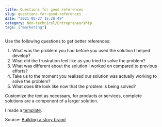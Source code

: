 ```yaml
---
title: Questions for good references
slug: questions-for-good-references
date: "2021-05-27 15:28:49"
category: Non-technical/Entrepreneurship
tags: ["marketing"]
---
```


Use the following questions to get better references:

1. What was the problem you had before you used the solution I helped develop?
2. What did the frustration feel like as you tried to solve the problem?
3. What was different about the solution I worked on compared to previous
   efforts?
4. Take us to the moment you realized our solution was actually working to solve
   the problem?
5. What does life look like now that the problem is being solved?

Customize the text as necessary, for products or services, complete solutions
are a component of a larger solution.

I made a [template](/documents/reference-questions.docx).

Source: [Building a story brand](building-a-story-brand)
